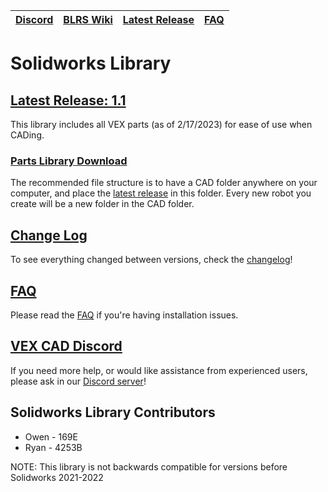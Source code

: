 |[Discord](https://discord.gg/BKV3DJm)|[BLRS Wiki](https://wiki.purduesigbots.com/vex-cad/solidworks)|[Latest Release](https://github.com/VEX-CAD/VEX-CAD-Solidworks/releases/latest)|[FAQ](https://github.com/VEX-CAD/VEX-CAD-Solidworks/wiki)
|---|---|---|---|

# Solidworks Library
## [Latest Release: 1.1](https://github.com/VEX-CAD/VEX-CAD-Solidworks/releases/latest)

This library includes all VEX parts (as of 2/17/2023) for ease of use when CADing.

### [Parts Library Download](https://github.com/VEX-CAD/VEX-CAD-Solidworks/releases/latest)
The recommended file structure is to have a CAD folder anywhere on your computer, and place the [latest release](https://github.com/VEX-CAD/VEX-CAD-Solidworks/releases/latest) in this folder. Every new robot you create will be a new folder in the CAD folder.

## [Change Log](https://github.com/VEX-CAD/VEX-CAD-Solidworks/blob/v1.1.0/Changelog.txt)
To see everything changed between versions, check the [changelog](https://github.com/VEX-CAD/VEX-CAD-Solidworks/blob/v1.1.0/Changelog.txt)!

## [FAQ](https://github.com/VEX-CAD/VEX-CAD-Solidworks/wiki)
Please read the [FAQ](https://github.com/VEX-CAD/VEX-CAD-Solidworks/wiki) if you're having installation issues. 

## [VEX CAD Discord](https://discord.gg/BKV3DJm)
If you need more help, or would like assistance from experienced users, please ask in our [Discord server](https://discord.gg/BKV3DJm)!

## Solidworks Library Contributors
 - Owen - 169E
 - Ryan - 4253B

NOTE: This library is not backwards compatible for versions before Solidworks 2021-2022
